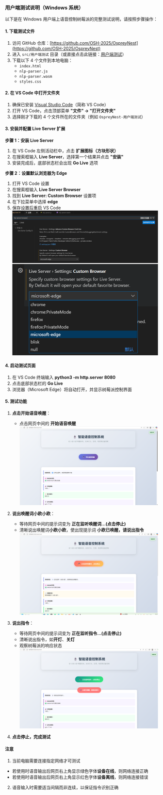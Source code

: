 ### 用户端测试说明（Windows 系统）

以下是在 Windows 用户端上语音控制树莓派的完整测试说明，请按照步骤操作：


#### **1. 下载测试文件**
1. 访问 GitHub 仓库：[https://github.com/OSH-2025/OspreyNest](https://github.com/OSH-2025/OspreyNest)
2. 进入 `src/用户端测试` 目录（或直接点击此链接：[用户端测试](https://github.com/OSH-2025/OspreyNest/tree/main/src/%E7%94%A8%E6%88%B7%E7%AB%AF%E6%B5%8B%E8%AF%95)）
3. 下载以下 4 个文件到本地电脑：
   - `index.html`
   - `nlp-parser.js`
   - `nlp-parser.wasm`
   - `styles.css`


#### **2. 在 VS Code 中打开文件夹**
1. 确保已安装 [Visual Studio Code](https://code.visualstudio.com/)（简称 VS Code）
2. 打开 VS Code，点击顶部菜单 **"文件" → "打开文件夹"**
3. 选择刚才下载的 4 个文件所在的文件夹（例如 `OspreyNest-用户端测试`）

#### **3. 安装并配置 Live Server 扩展**
**步骤 1：安装 Live Server**
1. 在 VS Code 左侧活动栏中，点击 **扩展图标（方块形状）**
2. 在搜索框输入 **Live Server**，选择第一个结果并点击 **"安装"**
3. 安装完成后，底部状态栏会出现 **Go Live** 选项

**步骤 2：设置默认浏览器为 Edge**
1. 打开 VS Code 设置
2. 在搜索框输入 **Live Server Browser**
3. 找到 **Live Server: Custom Browser** 设置项
4. 在下拉菜单中选择 **edge**
5. 保存设置后重启 VS Code
![样例](pics/image4.png)
![样例](pics/image5.png)


#### **4. 启动测试页面**
1. 在 VS Code 终端输入 **python3 -m http.server 8080**
2. 点击底部状态栏的 **Go Live** 
3. 浏览器（Microsoft Edge）将自动打开，并显示树莓派控制界面

#### **5. 测试功能**
1. **点击开始语音唤醒**：
   - 点击网页中间的 **开始语音唤醒**
![样例](pics/image1.png)

2. **说出唤醒词小欧小欧**：
   - 等待网页中间的提示词变为 **正在监听唤醒词...(点击停止)**
   - 清晰说出唤醒词**小欧小欧**，使出现提示词 **小欧已唤醒，请说出指令**
![样例](pics/image2.png)

3. **说出指令**：
   - 等待网页中间的提示词变为 **正在监听指令...(点击停止)**
   - 清晰说出指令，如**开灯**、**关灯**
   - 观察树莓派的响应状态
![样例](pics/image3.png)

4. **点击停止，完成测试**

#### **注意**
1. 当前电脑需要连接指定网络才可测试
- 若使用时语音输出后网页右上角显示绿色字体**设备在线**，则网络连接正确
- 若使用时语音输出后网页右上角显示红色字体**设备离线**，则网络连接错误
2. 语音输入时需要适当间隔而非连续，以保证指令识别正确
